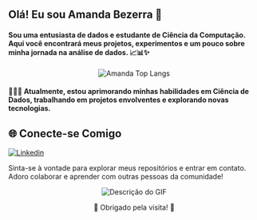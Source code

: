 ##  Olá! Eu sou Amanda Bezerra 👋

#### Sou uma entusiasta de dados e estudante de Ciência da Computação. Aqui você encontrará meus projetos, experimentos e um pouco sobre minha jornada na análise de dados. 📈📊✨

<div align="center">

![Amanda Top Langs](https://github-readme-stats.vercel.app/api/top-langs/?username=Amandabezsiv&layout=compact)

</div>

#### 🌱👩‍💻 Atualmente, estou aprimorando minhas habilidades em Ciência de Dados, trabalhando em projetos envolventes e explorando novas tecnologias.

## 🌐 Conecte-se Comigo
 
[![Linkedin](https://img.shields.io/badge/LinkedIn-0077B5?style=for-the-badge&logo=linkedin&logoColor=white)](https://www.linkedin.com/in/amandabezsilv/) 

Sinta-se à vontade para explorar meus repositórios e entrar em contato. Adoro colaborar e aprender com outras pessoas da comunidade!
<div align="center">

![Descrição do GIF](https://media.giphy.com/media/tgNpIoE3IluB0bpEYl/giphy.gif?cid=ecf05e47wvg2osbo314hkr4dc6utp3jlxy5tfemtmfis585b&ep=v1_gifs_search&rid=giphy.gif&ct=g)

</div>

<div align="center">
  🌟 Obrigado pela visita! 🌟
</div>
